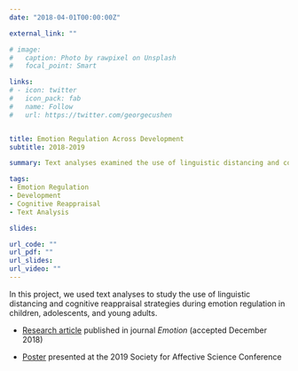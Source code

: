 ```yaml
---
date: "2018-04-01T00:00:00Z"

external_link: ""

# image:
#   caption: Photo by rawpixel on Unsplash
#   focal_point: Smart

links:
# - icon: twitter
#   icon_pack: fab
#   name: Follow
#   url: https://twitter.com/georgecushen


title: Emotion Regulation Across Development
subtitle: 2018-2019

summary: Text analyses examined the use of linguistic distancing and cognitive reappraisal strategies during emotion regulation in children, adolescents, and young adults.

tags:
- Emotion Regulation
- Development
- Cognitive Reappraisal
- Text Analysis

slides: 

url_code: ""
url_pdf: ""
url_slides: 
url_video: ""
---
```


In this project, we used text analyses to study the use of linguistic distancing and cognitive reappraisal strategies during emotion regulation in children, adolescents, and young adults.

- [Research article]('publication/emotion2020_nookvidalbustamante/NookVidalBustamanteChoSomerville_2019_Emotion.pdf') published in journal *Emotion* (accepted December 2018)

- [Poster]('publication/emotion2020_nookvidalbustamante/VidalBustamante_DevNeidervillePoster_SAS_2019.pdf') presented at the 2019 Society for Affective Science Conference 